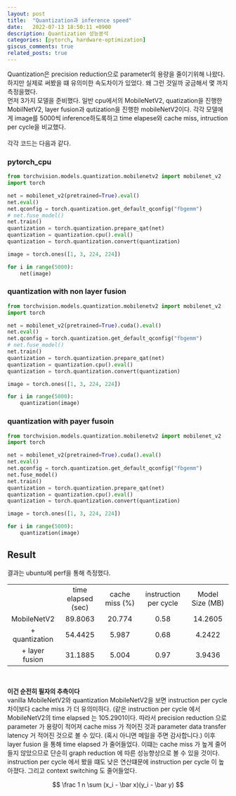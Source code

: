 ```yaml
---
layout: post
title:  "Quantization과 inference speed"
date:   2022-07-13 18:50:11 +0900
description: Quantization 성능분석
categories: [pytorch, hardware-optimization]
giscus_comments: true
related_posts: true
---
```

Quantization은 precision reduction으로 parameter의 용량을 줄이기위해 나왔다.
하지만 실제로 써봤을 떄 유의미한 속도차이가 있었다. 왜 그런 것일까 궁금해서 몇 까지 측정을했다.  
먼저 3가지 모델을 준비했다. 일반 cpu에서의 MobileNetV2, quatization을 진행한 MobilNetV2, layer fusion과 qutization을 진행한 mobileNetV2이다.
각각 모델에게 image를 5000씩 inference하도록하고 time elapese와 cache miss, intruction per cycle을 비교했다.  
<br>
각각 코드는 다음과 같다.

### pytorch_cpu
```python
from torchvision.models.quantization.mobilenetv2 import mobilenet_v2
import torch

net = mobilenet_v2(pretrained=True).eval()
net.eval()
net.qconfig = torch.quantization.get_default_qconfig("fbgemm")
# net.fuse_model()
net.train()
quantization = torch.quantization.prepare_qat(net)
quantization = quantization.cpu().eval()
quantization = torch.quantization.convert(quantization)

image = torch.ones([1, 3, 224, 224])

for i in range(5000):
    net(image)

```

### quantization with non layer fusion
```python
from torchvision.models.quantization.mobilenetv2 import mobilenet_v2
import torch

net = mobilenet_v2(pretrained=True).cuda().eval()
net.eval()
net.qconfig = torch.quantization.get_default_qconfig("fbgemm")
# net.fuse_model()
net.train()
quantization = torch.quantization.prepare_qat(net)
quantization = quantization.cpu().eval()
quantization = torch.quantization.convert(quantization)

image = torch.ones([1, 3, 224, 224])

for i in range(5000):
    quantization(image)

```

### quantization with payer fusoin
```python
from torchvision.models.quantization.mobilenetv2 import mobilenet_v2
import torch

net = mobilenet_v2(pretrained=True).cuda().eval()
net.eval()
net.qconfig = torch.quantization.get_default_qconfig("fbgemm")
net.fuse_model()
net.train()
quantization = torch.quantization.prepare_qat(net)
quantization = quantization.cpu().eval()
quantization = torch.quantization.convert(quantization)

image = torch.ones([1, 3, 224, 224])

for i in range(5000):
    quantization(image)
```

## Result
결과는 ubuntu에 perf을 통해 측정했다.

<table align="center">
    <tr align="center">
        <td></td>
        <td>time elapsed (sec)</td>
        <td>cache miss (%)</td>
        <td>instruction per cycle</td>
        <td>Model Size (MB)</td>
    </tr>
    <tr align="center">
        <td>MobileNetV2</td>
        <td>89.8063</td>
        <td>20.774</td>
        <td>0.58</td>
        <td>14.2605</td>
    </tr>
    <tr align="center">
        <td>+ quantization</td>
        <td>54.4425</td>
        <td>5.987</td>
        <td>0.68</td>
        <td>4.2422</td>
    </tr>
    <tr align="center">
        <td>+ layer fusion</td>
        <td>31.1885</td>
        <td>5.004</td>
        <td>0.97</td>
        <td>3.9436</td>
    </tr>
</table>
<br>

**이건 순전히 필자의 추측이다**  
vanilla MobileNetV2와 quantization MobileNetV2을 보면 instruction per cycle 차이보다 cache miss 가 더 유의미하다. (같은 instruction per cycle 에서 MobileNetV2의 time elapsed 는 105.2901이다.
따라서 precision reduction 으로 parameter 가 용량이 적어져 cache miss 가 적어진 것과 parameter data transfer latency 거 적어진 것으로 볼 수 있다. (혹시 아니면 메일을 주면 감사합니다.)
이후 layer fusion 을 통해 time elapsed 가 줄어들었다. 이떄는 cache miss 가 높게 줄어들지 않았으므로 단순히 graph reduction 에 따른 성능향상으로 볼 수 있을 것이다.
instruction per cycle 에서 봤을 떄도 낮은 연산떄문에 instruction per cycle 이 높아졌다. 그리고 context switching 도 줄어들었다.

<center>
$$ \frac 1 n \sum (x_i - \bar x)(y_i - \bar y) $$  
</center>